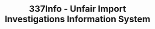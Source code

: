 ---
layout: default
bigquery: https://console.cloud.google.com/bigquery?p=patents-public-data&d=usitc_investigations&page=dataset&project=sheets-management-319211
citation: US International Trade Commission 337Info Unfair Import Investigations Information
  System
contributors: US International Trade Comission
cost: None
description: US International Trade Commission 337Info Unfair Import Investigations
  Information System contains data on investigations done under Section 337. Section
  337 declares the infringement of certain statutory intellectual property rights
  and other forms of unfair competition in import trade to be unlawful practices.
  Most Section 337 investigations involve allegations of patent or registered trademark
  infringement.
documentation: FAQ and tutorial available on the site
last_edit: 04/10/2022, 05:50:31
location: https://pubapps2.usitc.gov/337external/
maintained_by: US International Trade Comission
schema_fields:
- docketNo
- respondent
- patentNumbers
- startDateMarkmanHearing
- scheduledStartDateEvidHear
- investigationTermDate
- teoIdIssueDate
- finalIdOnViolationIssue
- aljAssigned
- cafcAppeals
- lastUpdated
- dateComplaintFiled
- publication_number
- trademarkNumbers
- finalDetViolation
- actualEndDateEvidHear
- dateOfPublicationFrNotice
- gcAttorney
- title
- invUnfairAct
- finalIdOnViolationDue
- scheduledEndDateEvidHear
- copyrightNumbers
- actualStartDateEvidHear
- issueDateOtherNonFinal
- ouiiAttorney
- finalDetNoViolation
- currentStatus
- dateCreated
- teoIdDueDate
- teoReliefGranted
- markmanHearing
- investigationType
- currentActiveALJ
- targetDate
- investigationNo
- endDateMarkmanHearing
- ouiiParticipation
- complainant
- patentNumber
- teoProceedingInvolved
- id
- htsNumbers
- internalRemand
shortname: unfair_import_investigations
tags:
- import
- legal
- trade
timeframe: 2008-2021 (prior to 2008 downloadable as a JSON file)
title: 337Info - Unfair Import Investigations Information System
uuid: 2721f5ec-e599-4890-9265-9706719fc71e
---